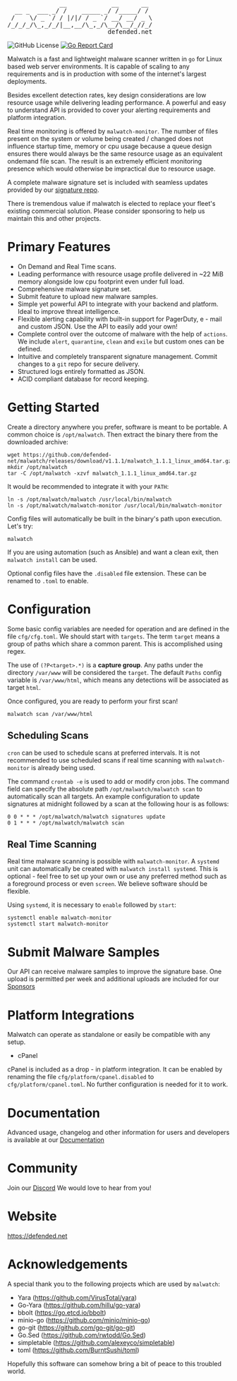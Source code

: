 <pre>
              __            __      __
  __ _  ___ _/ /    _____ _/ /_____/ /
 /    \/ _ `/ / |/|/ / _ `/ __/ __/ _ \
/_/_/_/\_,_/_/|__,__/\_,_/\__/\__/_//_/
                           defended.net
</pre>

![GitHub License](https://img.shields.io/github/license/defended-net/malwatch) [![Go Report Card](https://goreportcard.com/badge/github.com/defended-net/malwatch)](https://goreportcard.com/report/github.com/defended-net/malwatch)

Malwatch is a fast and lightweight malware scanner written in `go` for Linux based web server environments. It is capable of scaling to any requirements and is in production with some of the internet's largest deployments.

Besides excellent detection rates, key design considerations are low resource usage while delivering leading performance. A powerful and easy to understand API is provided to cover your alerting requirements and platform integration.

Real time monitoring is offered by `malwatch-monitor`. The number of files present on the system or volume being created / changed does not influence startup time, memory or cpu usage because a queue design ensures there would always be the same resource usage as an equivalent ondemand file scan. The result is an extremely efficient monitoring presence which would otherwise be impractical due to resource usage.

A complete malware signature set is included with seamless updates provided by our [signature repo](https://github.com/defended-net/malwatch-signatures).

There is tremendous value if malwatch is elected to replace your fleet's existing commercial solution. Please consider sponsoring to help us maintain this and other projects.

# Primary Features

- On Demand and Real Time scans.
- Leading performance with resource usage profile delivered in ~22 MiB memory alongside low cpu footprint even under full load.
- Comprehensive malware signature set.
- Submit feature to upload new malware samples.
- Simple yet powerful API to integrate with your backend and platform. Ideal to improve threat intelligence.
- Flexible alerting capability with built-in support for PagerDuty, e - mail and custom JSON. Use the API to easily add your own!
- Complete control over the outcome of malware with the help of `actions`. We include `alert`, `quarantine`, `clean` and `exile` but custom ones can be defined.
- Intuitive and completely transparent signature management. Commit changes to a `git` repo for secure delivery.
- Structured logs entirely formatted as JSON.
- ACID compliant database for record keeping.

# Getting Started

Create a directory anywhere you prefer, software is meant to be portable. A common choice is `/opt/malwatch`. Then extract the binary there from the downloaded archive:

    wget https://github.com/defended-net/malwatch/releases/download/v1.1.1/malwatch_1.1.1_linux_amd64.tar.gz
    mkdir /opt/malwatch
    tar -C /opt/malwatch -xzvf malwatch_1.1.1_linux_amd64.tar.gz

It would be recommended to integrate it with your `PATH`:

    ln -s /opt/malwatch/malwatch /usr/local/bin/malwatch
    ln -s /opt/malwatch/malwatch-monitor /usr/local/bin/malwatch-monitor

Config files will automatically be built in the binary's path upon execution. Let's try:

    malwatch

If you are using automation (such as Ansible) and want a clean exit, then `malwatch install` can be used.

Optional config files have the `.disabled` file extension. These can be renamed to `.toml` to enable.

# Configuration

Some basic config variables are needed for operation and are defined in the file `cfg/cfg.toml`. We should start with `targets`. The term `target` means a group of paths which share a common parent. This is accomplished using regex. 

The use of `(?P<target>.*)` is a **capture group**. Any paths under the directory `/var/www` will be considered the `target`. The default `Paths` config variable is `/var/www/html`, which means any detections will be associated as target `html`.

Once configured, you are ready to perform your first scan!

    malwatch scan /var/www/html

## Scheduling Scans

`cron` can be used to schedule scans at preferred intervals. It is not recommended to use scheduled scans if real time scanning with `malwatch-monitor` is already being used.

The command `crontab -e` is used to add or modify cron jobs. The command field can specify the absolute path `/opt/malwatch/malwatch scan` to automatically scan all targets. An example configuration to update signatures at midnight followed by a scan at the following hour is as follows:

    0 0 * * * /opt/malwatch/malwatch signatures update
    0 1 * * * /opt/malwatch/malwatch scan

## Real Time Scanning

Real time malware scanning is possible with `malwatch-monitor`. A `systemd` unit can automatically be created with `malwatch install systemd`. This is optional - feel free to set up your own or use any preferred method such as a foreground process or even `screen`. We believe software should be flexible.

Using `systemd`, it is necessary to `enable` followed by `start`:

    systemctl enable malwatch-monitor
    systemctl start malwatch-monitor

# Submit Malware Samples

Our API can receive malware samples to improve the signature base. One upload is permitted per week and additional uploads are included for our [Sponsors](https://defended.net/sponsor)

# Platform Integrations

Malwatch can operate as standalone or easily be compatible with any setup.

- cPanel

cPanel is included as a drop - in platform integration. It can be enabled by renaming the file `cfg/platform/cpanel.disabled` to `cfg/platform/cpanel.toml`. No further configuration is needed for it to work.

# Documentation

Advanced usage, changelog and other information for users and developers is available at our [Documentation](https://docs.defended.net/malwatch)

# Community

Join our [Discord](https://discord.com/invite/pnAGEGgRjX) We would love to hear from you!

# Website

https://defended.net

# Acknowledgements

A special thank you to the following projects which are used by `malwatch`:

- Yara (https://github.com/VirusTotal/yara)
- Go-Yara (https://github.com/hillu/go-yara)
- bbolt (https://go.etcd.io/bbolt)
- minio-go (https://github.com/minio/minio-go)
- go-git (https://github.com/go-git/go-git)
- Go.Sed (https://github.com/rwtodd/Go.Sed)
- simpletable (https://github.com/alexeyco/simpletable)
- toml (https://github.com/BurntSushi/toml)

Hopefully this software can somehow bring a bit of peace to this troubled world.
